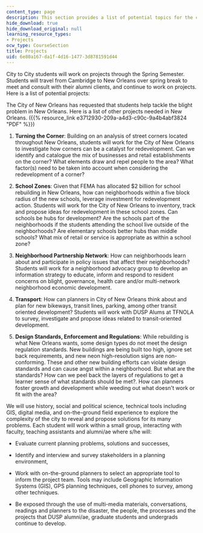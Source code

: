 ```yaml
---
content_type: page
description: This section provides a list of potential topics for the course project.
hide_download: true
hide_download_original: null
learning_resource_types:
- Projects
ocw_type: CourseSection
title: Projects
uid: 6e80a167-da1f-4d16-1477-3d8781591d44
---
```


City to City students will work on projects through the Spring Semester. Students will travel from Cambridge to New Orleans over spring break to meet and consult with their alumni clients, and continue to work on projects. Here is a list of potential projects:

The City of New Orleans has requested that students help tackle the blight problem in New Orleans. Here is a list of other projects needed in New Orleans. ({{% resource_link e3712930-209a-a4d3-c90c-9a4b4abf3824 "PDF" %}})

1.  **Turning the Corner**: Building on an analysis of street corners located throughout New Orleans, students will work for the City of New Orleans to investigate how corners can be a catalyst for redevelopment. Can we identify and catalogue the mix of businesses and retail establishments on the corner? What elements draw and repel people to the area? What factor(s) need to be taken into account when considering the redevelopment of a corner?
  
3.  **School Zones**: Given that FEMA has allocated $2 billion for school rebuilding in New Orleans, how can neighborhoods within a five block radius of the new schools, leverage investment for redevelopment action. Students will work for the City of New Orleans to inventory, track and propose ideas for redevelopment in these school zones. Can schools be hubs for development? Are the schools part of the neighborhoods if the students attending the school live outside of the neighborhoods? Are elementary schools better hubs than middle schools? What mix of retail or service is appropriate as within a school zone?
  
5.  **Neighborhood Partnership Network**: How can neighborhoods learn about and participate in policy issues that affect their neighborhoods? Students will work for a neighborhood advocacy group to develop an information strategy to educate, inform and respond to resident concerns on blight, governance, health care and/or multi-network neighborhood economic development.
  
7.  **Transport**: How can planners in City of New Orleans think about and plan for new bikeways, transit lines, parking, among other transit oriented development? Students will work with DUSP Alums at TFNOLA to survey, investigate and propose ideas related to transit-oriented development.
  
9.  **Design Standards, Enforcement and Regulations**: While rebuilding is what New Orleans wants, some design types do not meet the design regulation standards. New buildings are being built too high, ignore set back requirements, and new neon high-resolution signs are non-conforming. These and other new building efforts can violate design standards and can cause angst within a neighborhood. But what are the standards? How can we peel back the layers of regulations to get a learner sense of what standards should be met?. How can planners foster growth and development while weeding out what doesn't work or fit with the area?

We will use history, social and political science, technical tools including GIS, digital media, and on-the-ground field experience to explore the complexity of the city to reveal and propose solutions for its many problems. Each student will work within a small group, interacting with faculty, teaching assistants and alumni/ae where s/he will:

*   Evaluate current planning problems, solutions and successes,
  
*   Identify and interview and survey stakeholders in a planning environment,
  
*   Work with on-the-ground planners to select an appropriate tool to inform the project team. Tools may include Geographic Information Systems (GIS), GPS planning techniques, cell phones to survey, among other techniques.
  
*   Be exposed through the use of multi-media materials, conversations, readings and planners to the disaster, the people, the processes and the projects that DUSP alumni/ae, graduate students and undergrads continue to develop.